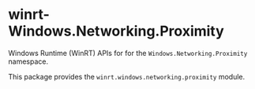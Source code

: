 <!-- warning: Please don't edit this file. It was automatically generated. -->

# winrt-Windows.Networking.Proximity

Windows Runtime (WinRT) APIs for for the `Windows.Networking.Proximity` namespace.

This package provides the `winrt.windows.networking.proximity` module.
